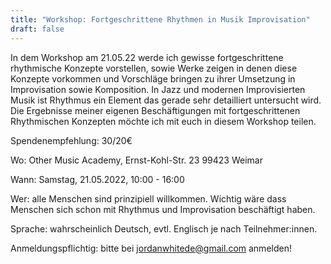 ```yaml
---
title: "Workshop: Fortgeschrittene Rhythmen in Musik Improvisation"
draft: false
---
```


In dem Workshop am 21.05.22 werde ich gewisse fortgeschrittene rhythmische Konzepte vorstellen, sowie Werke zeigen in denen diese Konzepte vorkommen und Vorschläge bringen zu ihrer Umsetzung in Improvisation sowie Komposition. In Jazz und modernen Improvisierten Musik ist Rhythmus ein Element das gerade sehr detailliert untersucht wird. Die Ergebnisse meiner eigenen Beschäftigungen mit fortgeschrittenen Rhythmischen Konzepten möchte ich mit euch in diesem Workshop teilen.


Spendenempfehlung: 30/20€ 

Wo: Other Music Academy, Ernst-Kohl-Str. 23 99423 Weimar

Wann: Samstag, 21.05.2022, 10:00 - 16:00

Wer: alle Menschen sind prinzipiell willkommen. Wichtig wäre dass Menschen sich schon mit Rhythmus und Improvisation beschäftigt haben.

Sprache: wahrscheinlich Deutsch, evtl. Englisch je nach Teilnehmer:innen.

Anmeldungspflichtig: bitte bei jordanwhitede@gmail.com anmelden!
